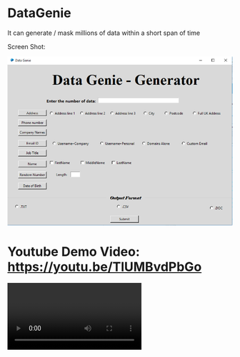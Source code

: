 # DataGenie

It can generate / mask millions of data within a short span of time

Screen Shot:

![alt text](https://github.com/shmanoj16/DataGenie/blob/master/image.png)

# Youtube Demo Video: https://youtu.be/TlUMBvdPbGo 

![Video Demo](https://github.com/shmanoj16/DataGenie/blob/master/Data_Genie_Quick_overview.mp4)


